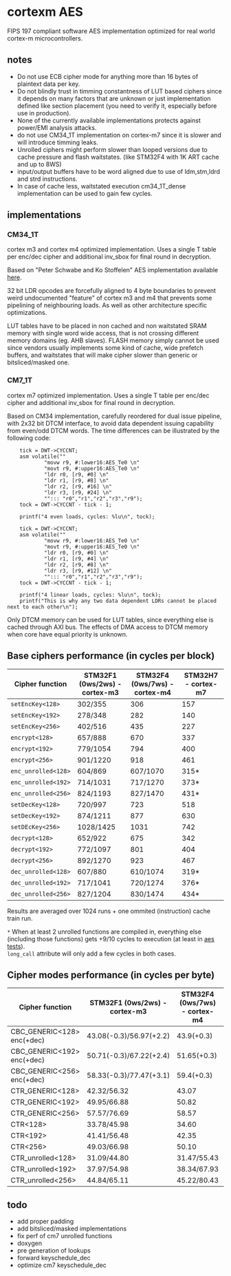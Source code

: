 # cortexm AES

FIPS 197 compliant software AES implementation optimized for real world cortex-m microcontrollers.


## notes
- Do not use ECB cipher mode for anything more than 16 bytes of plaintext data per key.
- Do not blindly trust in timming constantness of LUT based ciphers since it depends on many factors that are 
unknown or just implementation defined like section placement (you need to verify it, especially before use in production).
- None of the currently available implementations protects against power/EMI analysis attacks.
- do not use CM34_1T implementation on cortex-m7 since it is slower and will introduce timming leaks.
- Unrolled ciphers might perform slower than looped versions due to cache pressure and flash waitstates. (like STM32F4 with 1K ART cache and up to 8WS) 
- input/output buffers have to be word aligned due to use of ldm,stm,ldrd and strd instructions.
- In case of cache less, waitstated execution cm34_1T_dense implementation can be used to gain few cycles.

## implementations

### CM34_1T

cortex m3 and cortex m4 optimized implementation.
Uses a single T table per enc/dec cipher and additional inv_sbox for final round in decryption.

Based on "Peter Schwabe and Ko Stoffelen" AES implementation available [here](https://github.com/Ko-/aes-armcortexm).

32 bit LDR opcodes are forcefully aligned to 4 byte boundaries to prevent weird undocumented "feature" of cortex m3 and m4 that prevents some pipelining of neighbouring loads. As well as other architecture specific optimizations.

LUT tables have to be placed in non cached and non waitstated SRAM memory with single word wide access, that is not crossing different memory domains (eg. AHB slaves).
FLASH memory simply cannot be used since vendors usually implements some kind of cache, wide prefetch buffers, and waitstates that will make cipher slower than generic or bitsliced/masked one.

### CM7_1T

cortex m7 optimized implementation.
Uses a single T table per enc/dec cipher and additional inv_sbox for final round in decryption.

Based on CM34 implementation, carefully reordered for dual issue pipeline, with 2x32 bit DTCM interface, to avoid data dependent issuing capability from even/odd DTCM words.
The time differences can be illustrated by the following code:
```
	tick = DWT->CYCCNT;
	asm volatile(""
			"movw r9, #:lower16:AES_Te0 \n"
			"movt r9, #:upper16:AES_Te0 \n"
			"ldr r0, [r9, #0] \n"
			"ldr r1, [r9, #8] \n"
			"ldr r2, [r9, #16] \n"
			"ldr r3, [r9, #24] \n"
			""::: "r0","r1","r2","r3","r9");
	tock = DWT->CYCCNT - tick - 1;

	printf("4 even loads, cycles: %lu\n", tock);

	tick = DWT->CYCCNT;
	asm volatile(""
			"movw r9, #:lower16:AES_Te0 \n"
			"movt r9, #:upper16:AES_Te0 \n"
			"ldr r0, [r9, #0] \n"
			"ldr r1, [r9, #4] \n"
			"ldr r2, [r9, #8] \n"
			"ldr r3, [r9, #12] \n"
			""::: "r0","r1","r2","r3","r9");
	tock = DWT->CYCCNT - tick - 1;

	printf("4 linear loads, cycles: %lu\n", tock);
	printf("This is why any two data dependent LDRs cannot be placed next to each other\n");
```

Only DTCM memory can be used for LUT tables, since everything else is cached through AXI bus.
The effects of DMA access to DTCM memory when core have equal priority is unknown.

## Base ciphers performance (in cycles per block)

| Cipher function     | STM32F1 (0ws/2ws) - cortex-m3 | STM32F4 (0ws/7ws) - cortex-m4 | STM32H7 - cortex-m7 |
|---------------------|-------------------------------|-------------------------------|---------------------|
| `setEncKey<128>`    | 302/355   | 306      | 157 |
| `setEncKey<192>`    | 278/348   | 282      | 140 |
| `setEncKey<256>`    | 402/516   | 435      | 227 |
| `encrypt<128>`      | 657/888   | 670      | 337 |
| `encrypt<192>`      | 779/1054  | 794      | 400 |
| `encrypt<256>`      | 901/1220  | 918      | 461 |
| `enc_unrolled<128>` | 604/869   | 607/1070 | 315* |
| `enc_unrolled<192>` | 714/1031  | 717/1270 | 373* | 
| `enc_unrolled<256>` | 824/1193  | 827/1470 | 431* | 
| `setDecKey<128>`    | 720/997   | 723      | 518 |
| `setDecKey<192>`    | 874/1211  | 877      | 630 |
| `setDEcKey<256>`    | 1028/1425 | 1031     | 742 |
| `decrypt<128>`      | 652/922   | 675      | 342 |
| `decrypt<192>`      | 772/1097  | 801      | 404 |
| `decrypt<256>`      | 892/1270  | 923      | 467 |
| `dec_unrolled<128>` | 607/880   | 610/1074 | 319* |
| `dec_unrolled<192>` | 717/1041  | 720/1274 | 376* |
| `dec_unrolled<256>` | 827/1204  | 830/1474 | 434* | 

Results are averaged over 1024 runs + one ommited (instruction) cache train run.

`*` When at least 2 unrolled functions are compiled in, everything else (including those functions) gets +9/10 cycles to execution (at least in [aes tests](aes_tests.hpp)).  
`long_call` attribute will only add a few cycles in both cases.

## Cipher modes performance (in cycles per byte) 

| Cipher function            | STM32F1 (0ws/2ws) - cortex-m3 | STM32F4 (0ws/7ws) - cortex-m4 | STM32H7 - cortex-m7 |
|----------------------------|-------------------------------|-------------------------------|---------------------|
| CBC_GENERIC<128> enc(+dec) | 43.08(-0.3)/56.97(+2.2)       | 43.9(+0.3)                    | 22.01(+0.4)         |
| CBC_GENERIC<192> enc(+dec) | 50.71(-0.3)/67.22(+2.4)       | 51.65(+0.3)                   | 25.89(+0.5)         |
| CBC_GENERIC<256> enc(+dec) | 58.33(-0.3)/77.47(+3.1)       | 59.4(+0.3)                    | 29.76(+0.4)         |
| CTR_GENERIC<128>           | 42.32/56.32                   | 43.07                         | 21.63               |
| CTR_GENERIC<192>           | 49.95/66.88                   | 50.82                         | 25.50               |
| CTR_GENERIC<256>           | 57.57/76.69                   | 58.57                         | 29.38               |
| CTR<128>                   | 33.78/45.98                   | 34.60                         | 17.77               |
| CTR<192>                   | 41.41/56.48                   | 42.35                         | 21.64               |
| CTR<256>                   | 49.03/66.98                   | 50.10                         | 25.52               |
| CTR_unrolled<128>          | 31.09/44.80                   | 31.47/55.43                   | 16.74               |
| CTR_unrolled<192>          | 37.97/54.98                   | 38.34/67.93                   | 20.36               |
| CTR_unrolled<256>          | 44.84/65.11                   | 45.22/80.43                   | 23.99               |

## todo
- add proper padding
- add bitsliced/masked implementations
- fix perf of cm7 unrolled functions
- doxygen
- pre generation of lookups
- forward keyschedule_dec 
- optimize cm7 keyschedule_dec